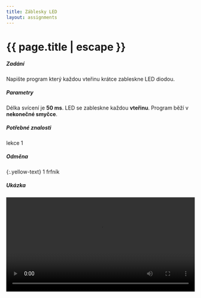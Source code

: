```yaml
---
title: Záblesky LED
layout: assignments
---
```


# {{ page.title | escape }}

##### Zadání

Napište program který každou vteřinu krátce zableskne LED diodou.

##### Parametry

Délka svícení je **50 ms**.
LED se zableskne každou **vteřinu**.
Program běží v **nekonečné smyčce**.

##### Potřebné znalosti

lekce 1

##### Odměna
{:.yellow-text}
1 frfník

##### Ukázka

<video width="100%" controls>
  <source src="/video/guides/assignments_1_zablesky.mp4" type="video/mp4">
</video>